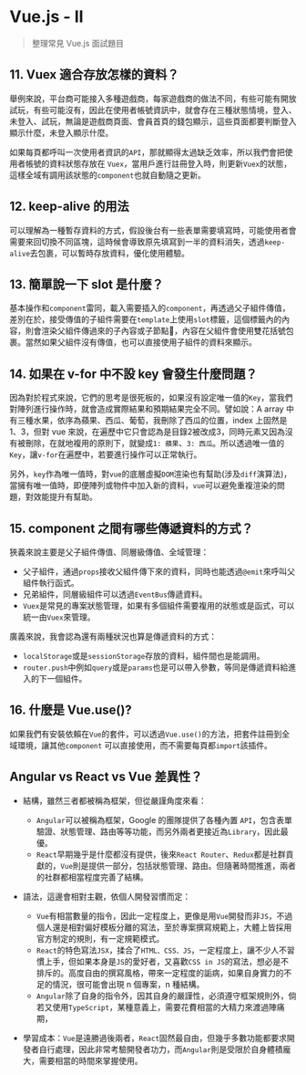 # Vue.js - II

> 整理常見 Vue.js 面試題目

## 11. Vuex 適合存放怎樣的資料？
舉例來說，平台商可能接入多種遊戲商，每家遊戲商的做法不同，有些可能有開放試玩，有些可能沒有，因此在使用者帳號資訊中，就會存在三種狀態情境，登入、未登入、試玩，無論是遊戲商頁面、會員首頁的錢包顯示，這些頁面都要判斷登入顯示什麼，未登入顯示什麼。

如果每頁都呼叫一次使用者資訊的`API`，那就顯得太過缺乏效率，所以我們會把使用者帳號的資料狀態存放在 `Vuex`，當用戶進行註冊登入時，則更新`Vuex`的狀態，這樣全域有調用該狀態的`component`也就自動隨之更新。

## 12. keep-alive 的用法
可以理解為一種暫存資料的方式，假設後台有一些表單需要填寫時，可能使用者會需要來回切換不同區塊，這時候會導致原先填寫到一半的資料消失，透過`keep-alive`去包裹，可以暫時存放資料，優化使用體驗。

## 13. 簡單說一下 slot 是什麼？
基本操作和`component`雷同，載入需要插入的`component`，再透過父子組件傳值，差別在於，接受傳值的子組件需要在`template`上使用`slot`標籤，這個標籤內的內容，則會渲染父組件傳過來的子內容或子節點，內容在父組件會使用雙花括號包裹。當然如果父組件沒有傳值，也可以直接使用子組件的資料來顯示。

## 14. 如果在 v-for 中不設 key 會發生什麼問題？
因為對於程式來說，它們的思考是很死板的，如果沒有設定唯一值的`Key`，當我們對陣列進行操作時，就會造成實際結果和預期結果完全不同。譬如說：A array 中有三種水果，依序為蘋果、西瓜、葡萄，我刪除了西瓜的位置，index 上固然是 1、3，但對 vue 來說，在遍歷中它只會認為是目錄2被改成3，同時元素又因為沒有被刪除，在就地複用的原則下，就變成`1: 蘋果`、`3: 西瓜`。所以透過唯一值的`Key`，讓`v-for`在遍歷中，若要進行操作可以正常執行。

另外，`key`作為唯一值時，對`vue`的底層虛擬`DOM`渲染也有幫助(涉及`diff`演算法)，當擁有唯一值時，即便陣列或物件中加入新的資料，`vue`可以避免重複渲染的問題，對效能提升有幫助。

## 15. component 之間有哪些傳遞資料的方式？
狹義來說主要是父子組件傳值、同層級傳值、全域管理：
  - 父子組件，通過`props`接收父組件傳下來的資料，同時也能透過`@emit`來呼叫父組件執行函式。
  - 兄弟組件，同層級組件可以透過`EventBus`傳遞資料。
  - `Vuex`是常見的專案狀態管理，如果有多個組件需要複用的狀態或是函式，可以統一由`Vuex`來管理。

廣義來說，我會認為還有兩種狀況也算是傳遞資料的方式：
  - `localStorage`或是`sessionStorage`存放的資料，組件間也是能調用。
  - `router.push`中例如`query`或是`params`也是可以帶入參數，等同是傳遞資料給進入的下一個組件。

## 16. 什麼是 Vue.use()?
如果我們有安裝依賴在`Vue`的套件，可以透過`Vue.use()`的方法，把套件註冊到全域環境，讓其他`component` 可以直接使用，而不需要每頁都`import`該插件。

## Angular vs React vs Vue 差異性？
- 結構，雖然三者都被稱為框架，但從嚴謹角度來看：
  - `Angular`可以被稱為框架，Google 的團隊提供了各種內置 `API`，包含表單驗證、狀態管理、路由等等功能，而另外兩者更接近為`Library`，因此最優。
  - `React`早期幾乎是什麼都沒有提供，後來`React Router`、`Redux`都是社群貢獻的，`Vue`則是提供一部分，包括狀態管理、路由。但隨著時間推進，兩者的社群都相當程度完善了結構。

- 語法，這邊會相對主觀，依個人開發習慣而定：
  - `Vue`有相當數量的指令，因此一定程度上，更像是用`Vue`開發而非`JS`，不過個人還是相對偏好模板分離的寫法，至於專案撰寫規範上，大體上皆採用官方制定的規則，有一定規範模式。
  - `React`的特色寫法`JSX`，揉合了`HTML、CSS、JS`，一定程度上，讓不少人不習慣上手，但如果本身是`JS`的愛好者，又喜歡`CSS in JS`的寫法，想必是不排斥的。高度自由的撰寫風格，帶來一定程度的詬病，如果自身實力的不足的情況，很可能會出現 n 個專案，n 種結構。
  - `Angular`除了自身的指令外，因其自身的嚴謹性，必須遵守框架規則外，倘若又使用`TypeScript`，某種意義上，需要花費相當的大精力來渡過陣痛期，

- 學習成本：`Vue`是遠勝過後兩者，`React`固然最自由，但幾乎多數功能都要求開發者自行處理，因此非常考驗開發者功力，而`Angular`則是受限於自身體積龐大，需要相當的時間來掌握使用。
